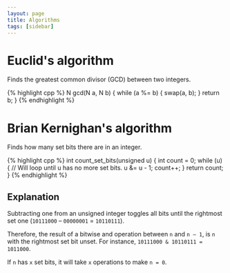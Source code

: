 ```yaml
---
layout: page
title: Algorithms
tags: [sidebar]
---
```


# Euclid's algorithm

Finds the greatest common divisor (GCD) between two integers.

{% highlight cpp %}
N gcd(N a, N b) {
    while (a %= b) {
        swap(a, b);
    }
    return b;
}
{% endhighlight %}

# Brian Kernighan's algorithm

Finds how many set bits there are in an integer.

{% highlight cpp %}
int count_set_bits(unsigned u) {
    int count = 0;
    while (u) { // Will loop until u has no more set bits.
        u &= u - 1;
        count++;
    }
    return count;
}
{% endhighlight %}
## Explanation

Subtracting one from an unsigned integer toggles all bits until the rightmost
set one (`10111000` – `00000001` = `10110111`).

Therefore, the result of a bitwise and operation between `n` and `n – 1`, is
`n` with the rightmost set bit unset. For instance, `10111000 & 10110111 =
1011000`.

If `n` has `x` set bits, it will take `x` operations to make `n = 0`.
